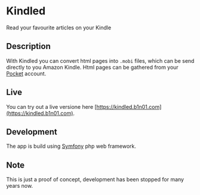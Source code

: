 # Kindled
Read your favourite articles on your Kindle

## Description
With Kindled you can convert html pages into `.mobi` files, which can be send directly to you Amazon Kindle. Html pages can be gathered from your [Pocket](https://getpocket.com) account. 

## Live
You can try out a live versione here [https://kindled.b1n01.com](https://kindled.b1n01.com).

## Development
The app is build using [Symfony](https://symphony.com/) php web framework.

## Note
This is just a proof of concept, development has been stopped for many years now.
